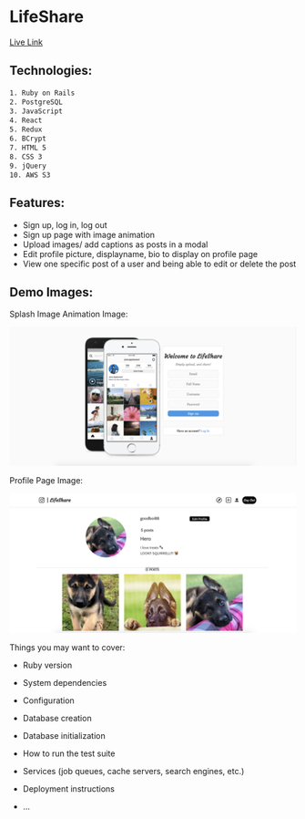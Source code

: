 # LifeShare

[Live Link](https://life-share.herokuapp.com/#/)


## Technologies:

    1. Ruby on Rails
    2. PostgreSQL
    3. JavaScript
    4. React
    5. Redux
    6. BCrypt
    7. HTML 5
    8. CSS 3
    9. jQuery
    10. AWS S3

## Features:
* Sign up, log in, log out
* Sign up page with image animation
* Upload images/ add captions as posts in a modal
* Edit profile picture, displayname, bio to display on profile page
* View one specific post of a user and being able to edit or delete the post

## Demo Images:

Splash Image Animation Image: 

![](https://github.com/ckuo15/LifeShare/blob/master/LifeShare/app/assets/images/splash-page.png)

Profile Page Image:

![](https://github.com/ckuo15/LifeShare/blob/master/LifeShare/app/assets/images/profile_page.png)





Things you may want to cover:

* Ruby version

* System dependencies

* Configuration

* Database creation

* Database initialization

* How to run the test suite

* Services (job queues, cache servers, search engines, etc.)

* Deployment instructions

* ...
